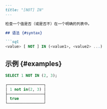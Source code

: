 ```markdown
---
title: "[NOT] IN"
---

检查一个值是否（或是否不）在一个明确的列表中。

## 语法 {#syntax}

```sql
<value> [ NOT ] IN (<value1>, <value2> ...)
```

## 示例 {#examples}

```sql
SELECT 1 NOT IN (2, 3);

┌────────────────┐
│ 1 not in(2, 3) │
├────────────────┤
│ true           │
└────────────────┘
```
```